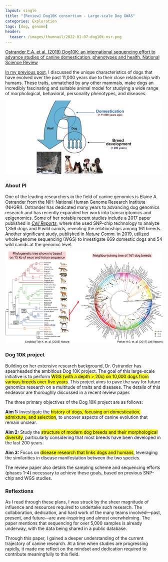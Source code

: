 ```yaml
---
layout: single
title: "[Review] Dog10K consortium - Large-scale Dog GWAS"
categories: Exploration
tags: [dog, genome]
header:
  teaser: /images/thumnail/2022-01-07-dog10k-nsr.png
---
```


[Ostrander E.A. et al. (2019) Dog10K: an international sequencing effort to advance studies of canine domestication, phenotypes and health. National Science Review](https://academic.oup.com/nsr/article/6/4/810/5437695)

[In my previous post](https://keun-hong.github.io/exploration/canine-ref-canfam4-highlight/), I discussed the unique characteristics of dogs that have evolved over the past 11,000 years due to their close relationship with humans. These traits, unmatched by any other mammals, make dogs an incredibly fascinating and suitable animal model for studying a wide range of morphological, behavioral, personality phenotypes, and diseases.

![4965431b5ea286b9ed3255b693f506afb8fbe09b.jpg](../../images/2022-01-07-dog10k-nsr/5778468a46bbdb56746831a6b37114faed8fe421.jpg)

### About PI

One of the leading researchers in the field of canine genomics is Elaine A. Ostrander from the NIH-National Human Genome Research Institute (NHGRI). Ostrander has dedicated many years to advancing dog genomics research and has recently expanded her work into transcriptomics and epigenomics. Some of her notable recent studies include a 2017 paper published in [*Cell Reports*](https://www.cell.com/cell-reports/fulltext/S2211-1247(17)30456-4?_returnURL=https%3A%2F%2Flinkinghub.elsevier.com%2Fretrieve%2Fpii%2FS2211124717304564%3Fshowall%3Dtrue&fbclid=IwAR2paobuwCsL0E2CvYrL_pgYlQmvss-EIhzmOMecg9X1dp2OmTeUVezV9us), where she used SNP-chip technology to analyze 1,356 dogs and 9 wild canids, revealing the relationships among 161 breeds. Another significant study, published in [*Nature Comm.*](https://www.nature.com/articles/s41467-019-09373-w) in 2019, utilized whole-genome sequencing (WGS) to investigate 669 domestic dogs and 54 wild canids at the genomic level.

![787246ef2bd4c1b8f0938c06f166c99e2f18ace6.jpg](../../images/2022-01-07-dog10k-nsr/a2f5dbcaf03126cc2cc9a3f4f3bfa194c1ccce3a.jpg)

### Dog 10K project

Building on her extensive research background, Dr. Ostrander has spearheaded the ambitious Dog 10K project. The goal of this large-scale initiative is to perform <mark>WGS (with a depth > 20x) on 10,000 dogs from various breeds over five years</mark>. This project aims to pave the way for future genomics research on a multitude of traits and diseases. The details of this endeavor are thoroughly discussed in a recent review paper.

The three primary objectives of the Dog 10K project are as follows:

**Aim 1:** Investigate the <mark>history of dogs, focusing on domestication, admixture, and selection</mark>, to uncover aspects of canine evolution that remain unclear.

**Aim 2:** Study the <mark>structure of modern dog breeds and their morphological diversity</mark>, particularly considering that most breeds have been developed in the last 200 years.

**Aim 3:** Focus on <mark>disease research that links dogs and humans</mark>, leveraging the similarities in disease manifestation between the two species.

The review paper also details the sampling scheme and sequencing efforts (phases 1-4) necessary to achieve these goals, based on previous SNP-chip and WGS studies. 

### Reflextions

As I read through these plans, I was struck by the sheer magnitude of influence and resources required to undertake such research. The collaboration, dedication, and hard work of the many teams involved—past, present, and future—are awe-inspiring and almost overwhelming. The paper mentions that sequencing for over 5,000 samples is already underway, with the data being shared in a public database.

Through this paper, I gained a deeper understanding of the current trajectory of canine research. At a time when studies are progressing rapidly, it made me reflect on the mindset and dedication required to contribute meaningfully to this field.